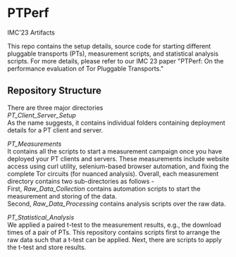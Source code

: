 # PTPerf
IMC'23 Artifacts

This repo contains the setup details, source code for starting different pluggable transports (PTs), measurement scripts, and statistical analysis scripts. For more details, please refer to our IMC 23 paper "PTPerf: On the performance evaluation of Tor Pluggable Transports."

Repository Structure
--------------------

There are three major directories  
_PT_Client_Server_Setup_  
As the name suggests, it contains individual folders containing deployment details for a PT client and server.  

_PT_Measurements_   
It contains all the scripts to start a measurement campaign once you have deployed your PT clients and servers. These measurements include website access using curl utility, selenium-based browser automation, and fixing the complete Tor circuits (for nuanced analysis). Overall, each measurement directory contains two sub-directories as follows -  
First, _Raw_Data_Collection_ contains automation scripts to start the measurement and storing of the data.  
Second, _Raw_Data_Processing_ contains analysis scripts over the raw data.  

_PT_Statistical_Analysis_  
We applied a paired t-test to the measurement results, e.g., the download times of a pair of PTs. This repository contains scripts first to arrange the raw data such that a t-test can be applied. Next, there are scripts to apply the t-test and store results.  

